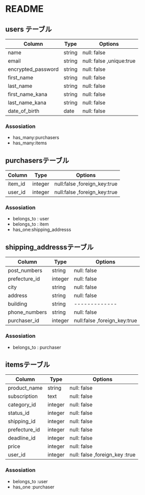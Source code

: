 # README
## users テーブル
| Column            | Type   | Options     |
| ------------------|--------|-------------|
| name              | string | null: false |
| email             | string | null: false ,unique:true|
| encrypted_password| string | null: false |
| first_name        | string | null: false |
| last_name         | string | null: false |
| first_name_kana   | string | null: false |
| last_name_kana    | string | null: false |
| date_of_birth     | date   | null: false |  　　　　　　　 [生年月日]

### Assosiation
- has_many:purchasers
- has_many:items

## purchasersテーブル
| Column            | Type      | Options     |
|-------------------|-----------|-------------|
|item_id            |integer    | null:false ,foreign_key:true| 
|user_id            |integer    | null:false ,foreign_key:true| 


### Assosiation
- belongs_to : user
- belongs_to : item
- has_one:shipping_addresss

## shipping_addresssテーブル
| Column        | Type      | Options     |
| --------------|-----------|-------------|
|post_numbers   | string    | null: false |　　　[郵便番号]
| prefecture_id | integer   | null: false |　　　　　　　[都道府県/発送元]
| city          | string    | null: false |　　　　　　　[市区町村]
| address       | string    | null: false |　　　　　　　[番地]
| building      | string    |-------------|                [建物]
| phone_numbers | string    | null: false |　　　     [電話番号]
|purchaser_id   | integer   | null:false ,foreign_key:true| 

### Assosiation
- belongs_to : purchaser

## itemsテーブル
| Column          | Type       | Options     |
|-----------------|------------|-------------|
| product_name    | string     | null: false |
| subscription    | text       | null: false |　             [商品の説明]
| category_id     | integer    | null: false |　　[商品の詳細/商品のカテゴリー]
| status_id       | integer    | null: false |　　　　　       [商品の状態]
| shipping_id     | integer    | null: false |  　[発送について/配送料の負担]
| prefecture_id   | integer    | null: false |               [発送元]
| deadline_id     | integer    | null: false |　　　　　　　　　[発送までの日数]
| price           | integer    | null: false |　　　　　　　　　[販売価格]
| user_id         | integer    | null: false ,foreign_key :true|

### Assosiation
- belongs_to :user
- has_one :purchaser

